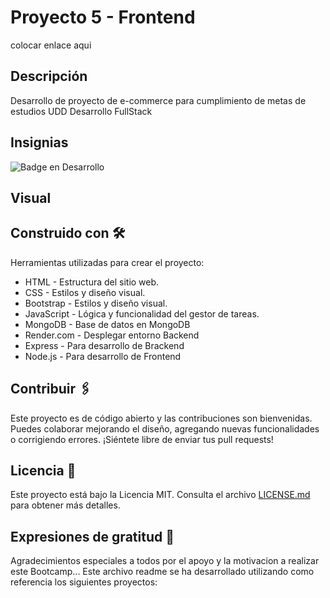 # Proyecto 5 - Frontend

colocar enlace aqui

## Descripción

Desarrollo de proyecto de e-commerce para cumplimiento de metas de estudios UDD Desarrollo FullStack

## Insignias

![Badge en Desarrollo](https://img.shields.io/badge/STATUS-EnDesarrollo-green)

## Visual



## Construido con 🛠️

Herramientas utilizadas para crear el proyecto:

* HTML - Estructura del sitio web.
* CSS - Estilos y diseño visual.
* Bootstrap - Estilos y diseño visual.
* JavaScript - Lógica y funcionalidad del gestor de tareas.
* MongoDB - Base de datos en MongoDB
* Render.com - Desplegar entorno Backend
* Express - Para desarrollo de Brackend
* Node.js - Para desarrollo de Frontend


## Contribuir 🖇️

Este proyecto es de código abierto y las contribuciones son bienvenidas. Puedes colaborar mejorando el diseño, agregando nuevas funcionalidades o corrigiendo errores. ¡Siéntete libre de enviar tus pull requests!

## Licencia 📄

Este proyecto está bajo la Licencia MIT. Consulta el archivo [LICENSE.md](LICENSE.md) para obtener más detalles.

## Expresiones de gratitud 🎁

Agradecimientos especiales a todos por el apoyo y la motivacion a realizar este Bootcamp...
Este archivo readme se ha desarrollado utilizando como referencia los siguientes proyectos:

